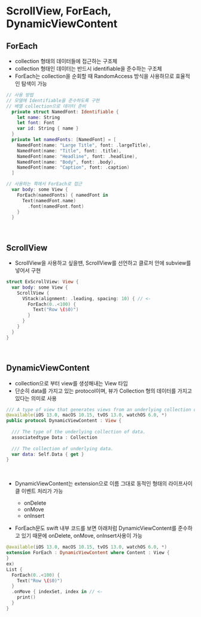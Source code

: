 # ScrollView, ForEach, DynamicViewContent

## ForEach
- collection 형태의 데이터들에 접근하는 구조체
- collection 형태인 데이터는 반드시 identifiable을 준수하는 구조체
- ForEach는 collection을 순회할 때 RandomAccess 방식을 사용하므로 효율적인 탐색이 가능
```Swift
// 사용 방법
// 모델에 Identifiable을 준수하도록 구현
// 배열 collection으로 데이터 준비
  private struct NamedFont: Identifiable {
    let name: String
    let font: Font
    var id: String { name }
  }
  private let namedFonts: [NamedFont] = [
    NamedFont(name: "Large Title", font: .largeTitle),
    NamedFont(name: "Title", font: .title),
    NamedFont(name: "Headline", font: .headline),
    NamedFont(name: "Body", font: .body),
    NamedFont(name: "Caption", font: .caption)
  ]

// 사용하는 쪽에서 ForEach로 접근
  var body: some View {
    ForEach(namedFonts) { namedFont in
      Text(namedFont.name)
        .font(namedFont.font)
    }
  }
```
<br/>

## ScrollView
- ScrollView을 사용하고 싶을땐, ScrollView를 선언하고 클로저 안에 subview를 넣어서 구현
```Swift
struct ExScrollView: View {
  var body: some View {
    ScrollView {
      VStack(alignment: .leading, spacing: 10) { // <-
        ForEach(0..<100) {
          Text("Row \($0)")
        }
      }
    }
  }
}
```
<br/>

## DynamicViewContent
- collection으로 부터 view를 생성해내는 View 타입
- 단순히 data를 가지고 있는 protocol이며, 뷰가 Collection 형의 데이터를 가지고 있다는 의미로 사용
```Swift
/// A type of view that generates views from an underlying collection of data.
@available(iOS 13.0, macOS 10.15, tvOS 13.0, watchOS 6.0, *)
public protocol DynamicViewContent : View {
  
  /// The type of the underlying collection of data.
  associatedtype Data : Collection
  
  /// The collection of underlying data.
  var data: Self.Data { get }
}
```
<br/>

- DynamicViewContent는 extension으로 이름 그대로 동적인 형태의 라이프사이클 이벤트 처리가 가능
  - onDelete
  - onMove
  - onInsert

- ForEach문도 swift 내부 코드를 보면 아래처럼 DynamicViewContent를 준수하고 있기 때문에 onDelete, onMove, onInsert사용이 가능
```Swift
@available(iOS 13.0, macOS 10.15, tvOS 13.0, watchOS 6.0, *)
extension ForEach : DynamicViewContent where Content : View {
}
ex)
List {
  ForEach(0..<100) {
    Text("Row \($0)")
  }
  .onMove { indexSet, index in // <-
    print()
  }
}
```
<br/>
